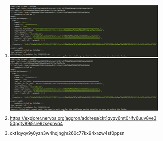 1. ![Call](https://github.com/mistakeone/nervos_first_try/blob/master/9%20task/5555555555555aaaaaaaaaa.png?raw=true "Call")
![Call](https://github.com/mistakeone/nervos_first_try/blob/master/9%20task/5555555555555aaaaaaaaaa.png?raw=true "Call")



2. https://explorer.nervos.org/aggron/address/ckt1qyqy6mt0hlfv6uuv8ve350pgtv89j9sre9zsepnvq4

3. ckt1qyqv9y0yzn3w4hqjngjm260c77kx94xnzw4sf0ppsn
